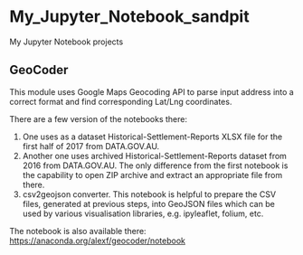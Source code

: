 # My_Jupyter_Notebook_sandpit
My Jupyter Notebook projects
## GeoCoder

This module uses Google Maps Geocoding API to parse input address into a correct format and find corresponding Lat/Lng coordinates.

There are a few version of the notebooks there:
  1. One uses as a dataset Historical-Settlement-Reports XLSX file for the first half of 2017 from DATA.GOV.AU.
  2. Another one uses archived Historical-Settlement-Reports dataset from 2016 from DATA.GOV.AU. The only difference from the first notebook is the capability to open ZIP archive and extract an appropriate file from there.
  3. csv2geojson converter. This notebook is helpful to prepare the CSV files, generated at previous steps, into GeoJSON files which can be used by various visualisation libraries, e.g. ipyleaflet, folium, etc.

The notebook is also available there: https://anaconda.org/alexf/geocoder/notebook
